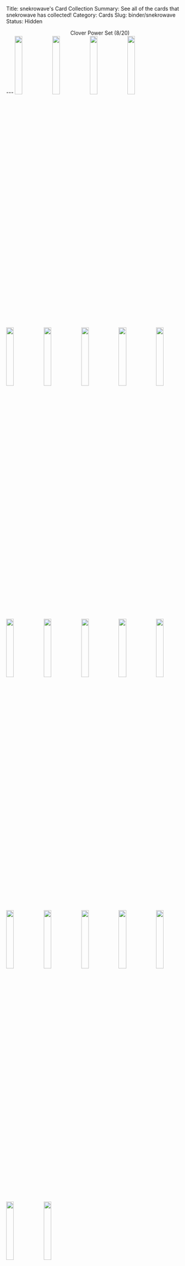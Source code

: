 Title: snekrowave's Card Collection
Summary: See all of the cards that snekrowave has collected!
Category: Cards
Slug: binder/snekrowave
Status: Hidden

<center>Clover Power Set (8/20)</center>
---
<img src='/images/cards/back-small.png' width='20%'><img src='/images/cards/back-small.png' width='20%'><span title='1 Card'><a href='/card/547c93afbd692/'><img src='/images/cards/547c93afbd692-small.png' width='20%'></a></span><span title='1 Card'><a href='/card/fc19809dc9183/'><img src='/images/cards/fc19809dc9183-small.png' width='20%'></a></span><img src='/images/cards/back-small.png' width='20%'><span title='1 Card'><a href='/card/282f0b71360a5/'><img src='/images/cards/282f0b71360a5-small.png' width='20%'></a></span><img src='/images/cards/back-small.png' width='20%'><span title='2 Cards'><a href='/card/b92b48f7f5e28/'><img src='/images/cards/b92b48f7f5e28-small.png' width='20%'></a></span><img src='/images/cards/back-small.png' width='20%'><img src='/images/cards/back-small.png' width='20%'><img src='/images/cards/back-small.png' width='20%'><img src='/images/cards/back-small.png' width='20%'><span title='1 Card'><a href='/card/d72e35b107d113/'><img src='/images/cards/d72e35b107d113-small.png' width='20%'></a></span><span title='1 Card'><a href='/card/e5208a7c3e7e14/'><img src='/images/cards/e5208a7c3e7e14-small.png' width='20%'></a></span><img src='/images/cards/back-small.png' width='20%'><span title='1 Card'><a href='/card/47e418648ab716/'><img src='/images/cards/47e418648ab716-small.png' width='20%'></a></span><img src='/images/cards/back-small.png' width='20%'><img src='/images/cards/back-small.png' width='20%'><img src='/images/cards/back-small.png' width='20%'><img src='/images/cards/back-small.png' width='20%'><span title='1 Card'><a href='/card/6ffc23234e8b21/'><img src='/images/cards/6ffc23234e8b21-small.png' width='20%'></a></span><center>Radish Riot Set (4/20)</center>
---
<img src='/images/cards/back-small.png' width='20%'><img src='/images/cards/back-small.png' width='20%'><img src='/images/cards/back-small.png' width='20%'><span title='1 Card'><a href='/card/d05b9c77a425/'><img src='/images/cards/d05b9c77a425-small.png' width='20%'></a></span><img src='/images/cards/back-small.png' width='20%'><img src='/images/cards/back-small.png' width='20%'><img src='/images/cards/back-small.png' width='20%'><img src='/images/cards/back-small.png' width='20%'><img src='/images/cards/back-small.png' width='20%'><span title='1 Card'><a href='/card/9bee98d4a331/'><img src='/images/cards/9bee98d4a331-small.png' width='20%'></a></span><span title='1 Card'><a href='/card/26a11faa1f32/'><img src='/images/cards/26a11faa1f32-small.png' width='20%'></a></span><img src='/images/cards/back-small.png' width='20%'><img src='/images/cards/back-small.png' width='20%'><img src='/images/cards/back-small.png' width='20%'><span title='1 Card'><a href='/card/8768b8000536/'><img src='/images/cards/8768b8000536-small.png' width='20%'></a></span><img src='/images/cards/back-small.png' width='20%'><img src='/images/cards/back-small.png' width='20%'><img src='/images/cards/back-small.png' width='20%'><img src='/images/cards/back-small.png' width='20%'><img src='/images/cards/back-small.png' width='20%'>
---
<center><h2>Event Cards (1)</h2></center>
---
<center><a href='/card/364608a3e2f1/'><img src='/images/cards/364608a3e2f1-small.png' width='20%'></a></center>